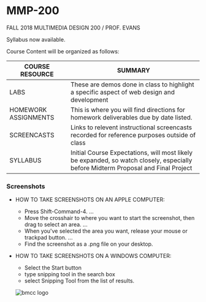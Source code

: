 # MMP-200
FALL 2018 MULTIMEDIA DESIGN 200 / PROF. EVANS

Syllabus now available.

Course Content will be organized as follows:

| COURSE RESOURCE      | SUMMARY |
| -------------------- | ------- |
| LABS                 | These are demos done in class to highlight a specific aspect of web design and development   |
| HOMEWORK ASSIGNMENTS | This is where you will find directions for homework deliverables due by date listed.         |
| SCREENCASTS          | Links to relevent instructional screencasts recorded for reference purposes outside of class |
| SYLLABUS             | Initial Course Expectations, will most likely be expanded, so watch closely, especially before Midterm Proposal and Final Project |

### Screenshots

* HOW TO TAKE SCREENSHOTS ON AN APPLE COMPUTER:
  * Press Shift-Command-4. ...
  * Move the crosshair to where you want to start the screenshot, then drag to select an area. ...
  * When you've selected the area you want, release your mouse or trackpad button. ...
  * Find the screenshot as a .png file on your desktop.
* HOW TO TAKE SCREENSHOTS ON A WINDOWS COMPUTER:
  * Select the Start button
  * type snipping tool in the search box
  * select Snipping Tool from the list of results.

  ![bmcc logo](https://github.com/EliCash82/MMP-200/blob/master/bmcc-logo.png?raw=true)

